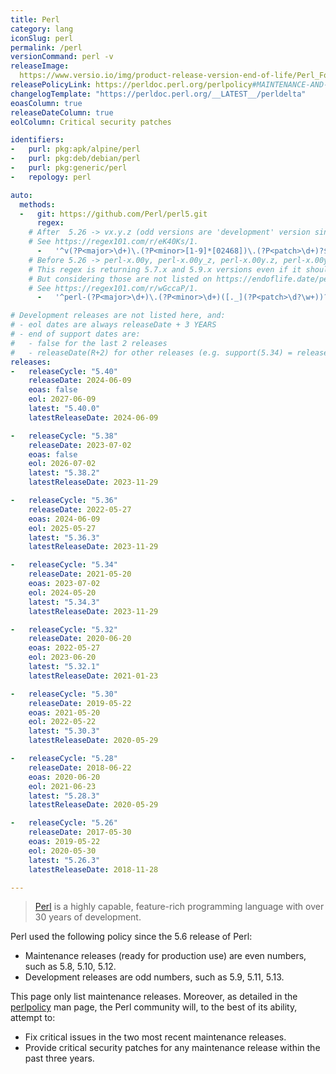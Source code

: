 ```yaml
---
title: Perl
category: lang
iconSlug: perl
permalink: /perl
versionCommand: perl -v
releaseImage:
  https://www.versio.io/img/product-release-version-end-of-life/Perl_Foundation-Perl.jpg
releasePolicyLink: https://perldoc.perl.org/perlpolicy#MAINTENANCE-AND-SUPPORT
changelogTemplate: "https://perldoc.perl.org/__LATEST__/perldelta"
eoasColumn: true
releaseDateColumn: true
eolColumn: Critical security patches

identifiers:
-   purl: pkg:apk/alpine/perl
-   purl: pkg:deb/debian/perl
-   purl: pkg:generic/perl
-   repology: perl

auto:
  methods:
  -   git: https://github.com/Perl/perl5.git
      regex:
    # After  5.26 -> vx.y.z (odd versions are 'development' version since 5.6)
    # See https://regex101.com/r/eK40Ks/1.
      -   '^v(?P<major>\d+)\.(?P<minor>[1-9]*[02468])\.(?P<patch>\d+)?$'
    # Before 5.26 -> perl-x.00y, perl-x.00y_z, perl-x.00y.z, perl-x.00y.zabc
    # This regex is returning 5.7.x and 5.9.x versions even if it shouldn't (odd versions are 'development' version since 5.6).
    # But considering those are not listed on https://endoflife.date/perl it's an acceptable inconvenient.
    # See https://regex101.com/r/wGccaP/1.
      -   '^perl-(?P<major>\d+)\.(?P<minor>\d+)([._](?P<patch>\d?\w+))?$'

# Development releases are not listed here, and:
# - eol dates are always releaseDate + 3 YEARS
# - end of support dates are:
#   - false for the last 2 releases
#   - releaseDate(R+2) for other releases (e.g. support(5.34) = releaseDate(5.36))
releases:
-   releaseCycle: "5.40"
    releaseDate: 2024-06-09
    eoas: false
    eol: 2027-06-09
    latest: "5.40.0"
    latestReleaseDate: 2024-06-09

-   releaseCycle: "5.38"
    releaseDate: 2023-07-02
    eoas: false
    eol: 2026-07-02
    latest: "5.38.2"
    latestReleaseDate: 2023-11-29

-   releaseCycle: "5.36"
    releaseDate: 2022-05-27
    eoas: 2024-06-09
    eol: 2025-05-27
    latest: "5.36.3"
    latestReleaseDate: 2023-11-29

-   releaseCycle: "5.34"
    releaseDate: 2021-05-20
    eoas: 2023-07-02
    eol: 2024-05-20
    latest: "5.34.3"
    latestReleaseDate: 2023-11-29

-   releaseCycle: "5.32"
    releaseDate: 2020-06-20
    eoas: 2022-05-27
    eol: 2023-06-20
    latest: "5.32.1"
    latestReleaseDate: 2021-01-23

-   releaseCycle: "5.30"
    releaseDate: 2019-05-22
    eoas: 2021-05-20
    eol: 2022-05-22
    latest: "5.30.3"
    latestReleaseDate: 2020-05-29

-   releaseCycle: "5.28"
    releaseDate: 2018-06-22
    eoas: 2020-06-20
    eol: 2021-06-23
    latest: "5.28.3"
    latestReleaseDate: 2020-05-29

-   releaseCycle: "5.26"
    releaseDate: 2017-05-30
    eoas: 2019-05-22
    eol: 2020-05-30
    latest: "5.26.3"
    latestReleaseDate: 2018-11-28

---
```


> [Perl](https://www.perl.org/) is a highly capable, feature-rich programming language with over 30
> years of development.

Perl used the following policy since the 5.6 release of Perl:

- Maintenance releases (ready for production use) are even numbers, such as 5.8, 5.10, 5.12.
- Development releases are odd numbers, such as 5.9, 5.11, 5.13.

This page only list maintenance releases. Moreover, as detailed in the
[perlpolicy](https://perldoc.perl.org/perlpolicy#MAINTENANCE-AND-SUPPORT) man page, the Perl
community will, to the best of its ability, attempt to:

- Fix critical issues in the two most recent maintenance releases.
- Provide critical security patches for any maintenance release within the past three years.
